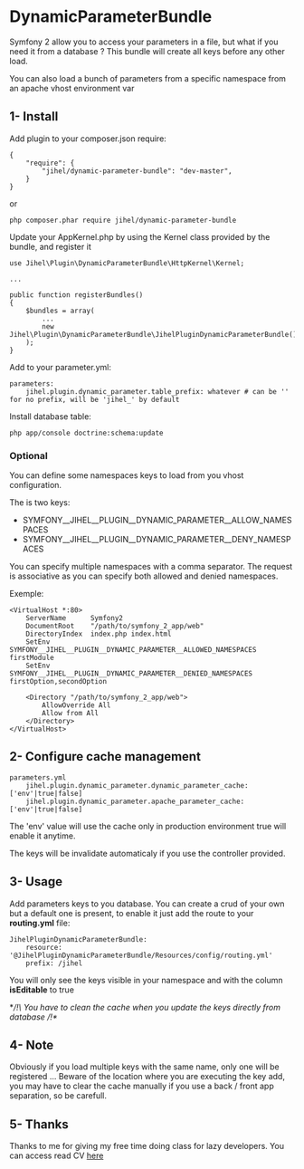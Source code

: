 DynamicParameterBundle
======================

Symfony 2 allow you to access your parameters in a file, but what if you need it from a database ?
This bundle will create all keys before any other load.

You can also load a bunch of parameters from a specific namespace from an apache vhost environment var


1- Install
----------

Add plugin to your composer.json require:

    {
        "require": {
            "jihel/dynamic-parameter-bundle": "dev-master",
        }
    }

or

    php composer.phar require jihel/dynamic-parameter-bundle

Update your AppKernel.php by using the Kernel class provided by the bundle, and register it

    use Jihel\Plugin\DynamicParameterBundle\HttpKernel\Kernel;

    ...

    public function registerBundles()
    {
        $bundles = array(
            ...
            new Jihel\Plugin\DynamicParameterBundle\JihelPluginDynamicParameterBundle(),
        );
    }

Add to your parameter.yml:

    parameters:
        jihel.plugin.dynamic_parameter.table_prefix: whatever # can be '' for no prefix, will be 'jihel_' by default

Install database table:

    php app/console doctrine:schema:update
    

### Optional

You can define some namespaces keys to load from you vhost configuration.

The is two keys:
- SYMFONY__JIHEL__PLUGIN__DYNAMIC_PARAMETER__ALLOW_NAMESPACES
- SYMFONY__JIHEL__PLUGIN__DYNAMIC_PARAMETER__DENY_NAMESPACES

You can specify multiple namespaces with a comma separator.
The request is associative as you can specify both allowed and denied namespaces.

Exemple:
    
    <VirtualHost *:80>
        ServerName      Symfony2
        DocumentRoot    "/path/to/symfony_2_app/web"
        DirectoryIndex  index.php index.html
        SetEnv          SYMFONY__JIHEL__PLUGIN__DYNAMIC_PARAMETER__ALLOWED_NAMESPACES firstModule
        SetEnv          SYMFONY__JIHEL__PLUGIN__DYNAMIC_PARAMETER__DENIED_NAMESPACES firstOption,secondOption
    
        <Directory "/path/to/symfony_2_app/web">
            AllowOverride All
            Allow from All
        </Directory>
    </VirtualHost>


2- Configure cache management
-----------------------------

    parameters.yml
        jihel.plugin.dynamic_parameter.dynamic_parameter_cache: ['env'|true|false]
        jihel.plugin.dynamic_parameter.apache_parameter_cache: ['env'|true|false]

The 'env' value will use the cache only in production environment
true will enable it anytime.

The keys will be invalidate automaticaly if you use the controller provided.


3- Usage
--------

Add parameters keys to you database.
You can create a crud of your own but a default one is present, to enable it just add the route
to your **routing.yml** file:

    JihelPluginDynamicParameterBundle:
        resource: '@JihelPluginDynamicParameterBundle/Resources/config/routing.yml'
        prefix: /jihel

You will only see the keys visible in your namespace and with the column **isEditable** to true

**/!\ You have to clean the cache when you update the keys directly from database /!\**


4- Note
-------

Obviously if you load multiple keys with the same name, only one will be registered ...
Beware of the location where you are executing the key add,
you may have to clear the cache manually if you use a back / front app separation, so be carefull.


5- Thanks
---------

Thanks to me for giving my free time doing class for lazy developers.
You can access read CV [here](http://www.joseph-lemoine.fr)
